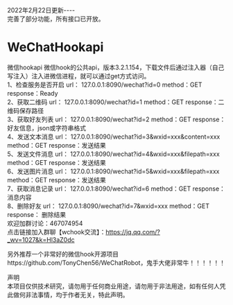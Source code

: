 2022年2月22日更新----  
完善了部分功能，所有接口已开放。  

# WeChatHookapi
微信hookapi
微信hook的公共api，版本3.2.1.154，下载文件后通过注入器（自己写注入）注入进微信进程，就可以通过get方式访问。  
1、检查服务是否开启 url： 127.0.0.1:8090/wechat?id=0   method：GET response：Ready  
2、获取二维码      url： 127.0.0.1:8090/wechat?id=1   method：GET response：二维码保存路径  
3、获取好友列表    url： 127.0.0.1:8090/wechat?id=2   method：GET response：好友信息，json或字符串格式  
4、发送文本消息    url： 127.0.0.1:8090/wechat?id=3&wxid=xxx&content=xxx   method：GET response：发送结果  
5、发送文件消息    url： 127.0.0.1:8090/wechat?id=4&wxid=xxx&filepath=xxx   method：GET response：发送结果  
6、发送图片消息    url： 127.0.0.1:8090/wechat?id=5&wxid=xxx&filepath=xxx   method：GET response：发送结果  
7、获取消息记录    url： 127.0.0.1:8090/wechat?id=6   method：GET response： 消息内容  
8、删除好友        url： 127.0.0.1:8090/wechat?id=7&wxid=xxx   method：GET response： 删除结果  
欢迎加群讨论：467074954  
点击链接加入群聊【wchook交流】：https://jq.qq.com/?_wv=1027&k=Hl3aZ0dc  

另外推荐一个非常好的微信hook开源项目https://github.com/TonyChen56/WeChatRobot，鬼手大佬非常牛！！！！！！

声明  
本项目仅供技术研究，请勿用于任何商业用途，请勿用于非法用途，如有任何人凭此做何非法事情，均于作者无关，特此声明。  


